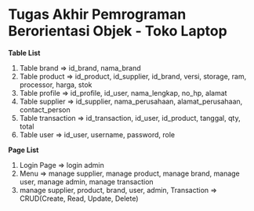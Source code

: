 # Tugas Akhir Pemrograman Berorientasi Objek - Toko Laptop

**Table List**
1. Table brand => id_brand, nama_brand
2. Table product => id_product, id_supplier, id_brand, versi, storage, ram, processor, harga, stok
3. Table profile => id_profile, id_user, nama_lengkap, no_hp, alamat
4. Table supplier => id_supplier, nama_perusahaan, alamat_perusahaan, contact_person
5. Table transaction => id_transaction, id_user, id_product, tanggal, qty, total
6. Table user => id_user, username, password, role

**Page List**
1. Login Page => login admin
2. Menu => manage supplier, manage product, manage brand, manage user, manage admin, manage transaction
3. manage supplier, product, brand, user, admin, Transaction => CRUD(Create, Read, Update, Delete)

